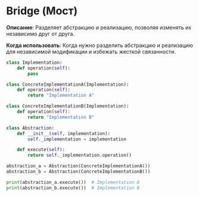 # Bridge (Мост)

**Описание**: Разделяет абстракцию и реализацию, позволяя изменять их независимо друг от друга.

**Когда использовать**: Когда нужно разделить абстракцию и реализацию для независимой модификации и избежать жесткой связанности.

```python
class Implementation:
    def operation(self):
        pass

class ConcreteImplementationA(Implementation):
    def operation(self):
        return "Implementation A"

class ConcreteImplementationB(Implementation):
    def operation(self):
        return "Implementation B"

class Abstraction:
    def __init__(self, implementation):
        self._implementation = implementation

    def execute(self):
        return self._implementation.operation()

abstraction_a = Abstraction(ConcreteImplementationA())
abstraction_b = Abstraction(ConcreteImplementationB())

print(abstraction_a.execute())  # Implementation A
print(abstraction_b.execute())  # Implementation B
```
